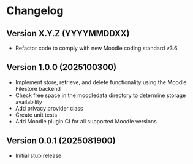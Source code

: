 # Changelog

## Version X.Y.Z (YYYYMMDDXX)

- Refactor code to comply with new Moodle coding standard v3.6


## Version 1.0.0 (2025100300)

- Implement store, retrieve, and delete functionality using the Moodle Filestore backend
- Check free space in the moodledata directory to determine storage availability
- Add privacy provider class
- Create unit tests
- Add Moodle plugin CI for all supported Moodle versions


## Version 0.0.1 (2025081900)

- Initial stub release
